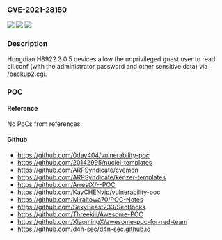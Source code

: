 ### [CVE-2021-28150](https://cve.mitre.org/cgi-bin/cvename.cgi?name=CVE-2021-28150)
![](https://img.shields.io/static/v1?label=Product&message=n%2Fa&color=blue)
![](https://img.shields.io/static/v1?label=Version&message=n%2Fa&color=blue)
![](https://img.shields.io/static/v1?label=Vulnerability&message=n%2Fa&color=brighgreen)

### Description

Hongdian H8922 3.0.5 devices allow the unprivileged guest user to read cli.conf (with the administrator password and other sensitive data) via /backup2.cgi.

### POC

#### Reference
No PoCs from references.

#### Github
- https://github.com/0day404/vulnerability-poc
- https://github.com/20142995/nuclei-templates
- https://github.com/ARPSyndicate/cvemon
- https://github.com/ARPSyndicate/kenzer-templates
- https://github.com/ArrestX/--POC
- https://github.com/KayCHENvip/vulnerability-poc
- https://github.com/Miraitowa70/POC-Notes
- https://github.com/SexyBeast233/SecBooks
- https://github.com/Threekiii/Awesome-POC
- https://github.com/XiaomingX/awesome-poc-for-red-team
- https://github.com/d4n-sec/d4n-sec.github.io

